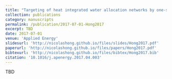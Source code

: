 ```yaml
---
title: "Targeting of heat integrated water allocation networks by one-step MILP formulation"
collection: publications
category: manuscripts
permalink: /publication/2017-07-01-Hong2017
excerpt: TBD
date: 2017-07-01
venue: 'Applied Energy'
slidesurl: 'http://nicolashong.github.io/files/slides/Hong2017.pdf'
paperurl: 'http://nicolashong.github.io/files/papers/Hong2017.pdf'
bibtexurl: 'http://nicolashong.github.io/files/bibtex/Hong2017.bib'
citation: '10.1016/j.apenergy.2017.04.003'
---
```


TBD
